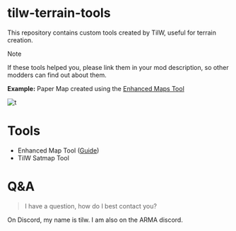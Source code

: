 # tilw-terrain-tools
This repository contains custom tools created by TilW, useful for terrain creation.

> [!NOTE]
> If these tools helped you, please link them in your mod description, so other modders can find out about them.
>
> **Example:** Paper Map created using the [Enhanced Maps Tool](https://github.com/Til-Weimann/tilw-terrain-tools/)

![t](https://github.com/user-attachments/assets/78a4a97c-17d9-493c-a73e-16b32de27c2c)

# Tools

- Enhanced Map Tool ([Guide](https://github.com/Til-Weimann/tilw-terrain-tools/wiki/Enhanced-Map-Tool))
- TilW Satmap Tool

# Q&A

> I have a question, how do I best contact you?

On Discord, my name is tilw. I am also on the ARMA discord.
